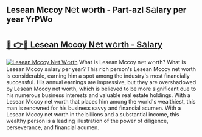 ## Lesean Mccoy N𝚎t w𝚘rth - Part-azI S𝚊lary per year YrPWo

# <h2><a href="http://gc3por.nevu.top/?p=Lesean+Mccoy">🔗 👉🔴 Lesean Mccoy N𝚎t w𝚘rth - S𝚊lary</a></h2>

[![Lesean Mccoy N𝚎t W𝚘rth](https://i.imgur.com/Oavwk0R.jpeg)](http://gc3por.nevu.top/?p=Lesean+Mccoy)
What is Lesean Mccoy n𝚎t w𝚘rth? What is Lesean Mccoy s𝚊lary per year?
This rich person's Lesean Mccoy net worth is considerable, earning him a spot among the industry's most financially successful. His annual earnings are impressive, but they are overshadowed by Lesean Mccoy net worth, which is believed to be more significant due to his numerous business interests and valuable real estate holdings. With a Lesean Mccoy net worth that places him among the world's wealthiest, this man is renowned for his business savvy and financial acumen. With a Lesean Mccoy net worth in the billions and a substantial income, this wealthy person is a leading illustration of the power of diligence, perseverance, and financial acumen.

